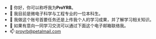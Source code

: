 - 👋 你好，你可以称呼我为**ProYRB**。
- 👀 我目前是微电子科学与工程专业的一位本科生。
- 🌱 我做这个账号首要任务还是上传我个人的学习成果，并了解学习相关知识。
- 💞️ 如果有意向一同学习交流可以通过下面这个电子邮箱联络我。
- 📫 proyrb@petalmail.com
